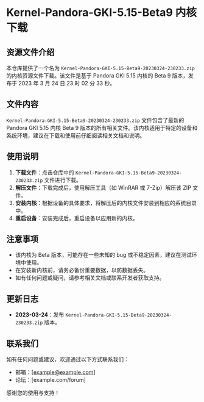 # Kernel-Pandora-GKI-5.15-Beta9 内核下载

## 资源文件介绍

本仓库提供了一个名为 `Kernel-Pandora-GKI-5.15-Beta9-20230324-230233.zip` 的内核资源文件下载。该文件是基于 Pandora GKI 5.15 内核的 Beta 9 版本，发布于 2023 年 3 月 24 日 23 时 02 分 33 秒。

## 文件内容

`Kernel-Pandora-GKI-5.15-Beta9-20230324-230233.zip` 文件包含了最新的 Pandora GKI 5.15 内核 Beta 9 版本的所有相关文件。该内核适用于特定的设备和系统环境，建议在下载和使用前仔细阅读相关文档和说明。

## 使用说明

1. **下载文件**：点击仓库中的 `Kernel-Pandora-GKI-5.15-Beta9-20230324-230233.zip` 文件进行下载。
2. **解压文件**：下载完成后，使用解压工具（如 WinRAR 或 7-Zip）解压该 ZIP 文件。
3. **安装内核**：根据设备的具体要求，将解压后的内核文件安装到相应的系统目录中。
4. **重启设备**：安装完成后，重启设备以应用新的内核。

## 注意事项

- 该内核为 Beta 版本，可能存在一些未知的 bug 或不稳定因素，建议在测试环境中使用。
- 在安装新内核前，请务必备份重要数据，以防数据丢失。
- 如有任何问题或疑问，请参考相关文档或联系开发者获取支持。

## 更新日志

- **2023-03-24**：发布 `Kernel-Pandora-GKI-5.15-Beta9-20230324-230233.zip` 版本。

## 联系我们

如有任何问题或建议，欢迎通过以下方式联系我们：

- 邮箱：[example@example.com]
- 论坛：[example.com/forum]

感谢您的使用与支持！
